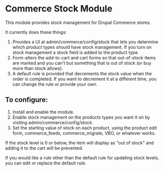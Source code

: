 Commerce Stock Module
=====================

This module provides stock management for Drupal Commerce stores.

It currently does these things:

1. Provides a UI at admin/commerce/config/stock that lets you determine which
   product types should have stock management. If you turn on stock management
   a stock field is added to the product type.
2. Form-alters the add-to-cart and cart forms so that out-of-stock items are 
   marked and you can't but something that is out of stock (or buy more than
   stock allows).
3. A default rule is provided that decrements the stock value when the order
   is completed. If you want to decrement it at a different time, you can 
   change the rule or provide your own.

To configure:
-------------

1. Install and enable the module.
2. Enable stock management on the products types you want it on by visiting
   admin/commerce/config/stock.
3. Set the starting value of stock on each product, using the product edit form,
   commerce_feeds, commerce_migrate, VBO, or whatever works.

If the stock level is 0 or below, the item will display as "out of stock" and 
adding it to the cart will be prevented.

If you would like a rule other than the default rule for updating stock levels,
you can edit or replace the default rule.